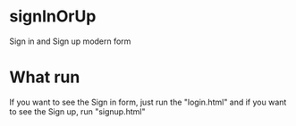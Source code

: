 # signInOrUp
Sign in and Sign up modern form

# What run

If you want to see the Sign in form, just run the "login.html" and if you want to see the Sign up, run "signup.html"
